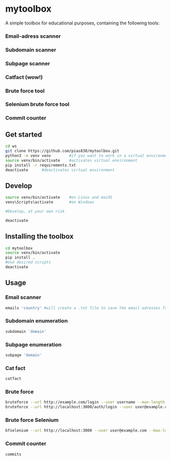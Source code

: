 # mytoolbox

A simple toolbox for educational purposes, containing the following tools:

### Email-adress scanner

### Subdomain scanner

### Subpage scanner

### Catfact (wow!)

### Brute force tool

### Selenium brute force tool

### Commit counter

## Get started

```bash
cd ws
git clone https://github.com/pias830/mytoolbox.git
python3 -m venv venv        #if you want to work in a virtual environment, this sets it up
source venv/bin/activate    #activates virtual environment
pip install -r requirements.txt
deactivate      #deactivates virtual environment
```

## Develop

```bash
source venv/bin/activate    #on Linux and macOS
venv\Scripts\activate       #on Windows

#Develop, at your own risk

deactivate
```


## Installing the toolbox

```bash
cd mytoolbox
source venv/bin/activate
pip install .
#Use desired scripts
deactivate
```

## Usage

### Email scanner
```bash
emails 'country' #will create a .txt file to save the email-adresses from desired country
```

### Subdomain enumeration
```bash
subdomain 'domain'
```

### Subpage enumeration
```bash
subpage 'domain'
```

### Cat fact
```bash
catfact
```

### Brute force
```bash
bruteforce --url http://example.com/login --user username --max-length 4 --chars abc123
bruteforce --url http://localhost:3000/auth/login --user user@example.com --max-length 8 --chars adoprsw
```

### Brute force Selenium
```bash
bfselenium --url http://localhost:3000 --user user@example.com --max-length 8 --chars adoprsw
```

### Commit counter
```bash
commits
```

